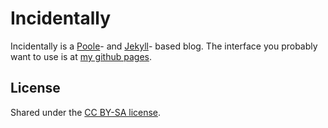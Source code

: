 # Incidentally

Incidentally is a [Poole](https://github.com/poole/poole)- and
[Jekyll](http://jekyllrb.com)- based blog.  The interface you probably want to
use is at [my github pages](https://jbytheway.github.io).

## License

Shared under the [CC BY-SA license](LICENSE.md).
